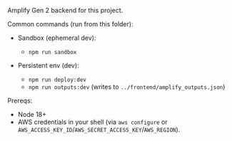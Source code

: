 Amplify Gen 2 backend for this project.

Common commands (run from this folder):

- Sandbox (ephemeral dev):
  - `npm run sandbox`

- Persistent env (dev):
  - `npm run deploy:dev`
  - `npm run outputs:dev` (writes to `../frontend/amplify_outputs.json`)

Prereqs:
- Node 18+
- AWS credentials in your shell (via `aws configure` or `AWS_ACCESS_KEY_ID`/`AWS_SECRET_ACCESS_KEY`/`AWS_REGION`).

